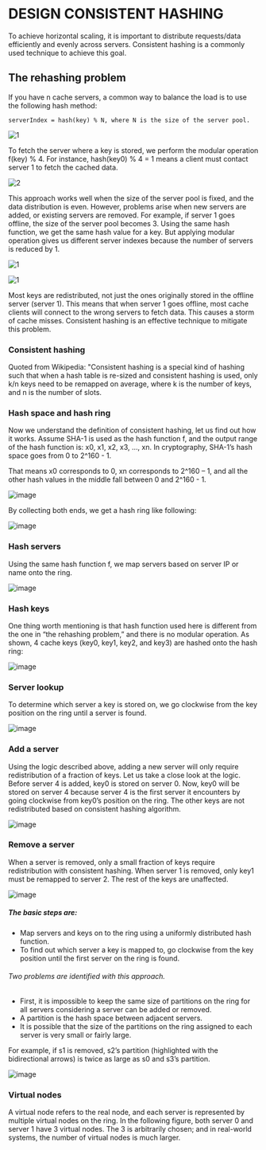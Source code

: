 # DESIGN CONSISTENT HASHING

To achieve horizontal scaling, it is important to distribute requests/data efficiently and evenly across servers. Consistent hashing is a commonly used technique to achieve this goal. 

## The rehashing problem

If you have n cache servers, a common way to balance the load is to use the following hash method:

    serverIndex = hash(key) % N, where N is the size of the server pool.


![1](https://user-images.githubusercontent.com/23625821/132457051-a0466301-bd1e-4579-a38a-19ae82874049.png)

To fetch the server where a key is stored, we perform the modular operation f(key) % 4. For instance, hash(key0) % 4 = 1 means a client must contact server 1 to fetch the cached data.

![2](https://user-images.githubusercontent.com/23625821/132457879-ca5c9d86-ab3f-4e29-abec-ad91d1a32d9b.png)


This approach works well when the size of the server pool is fixed, and the data distribution is even. However, problems arise when new servers are added, or existing servers are removed. For example, if server 1 goes offline, the size of the server pool becomes 3. Using the same hash function, we get the same hash value for a key. But applying modular operation gives us different server indexes because the number of servers is reduced by 1. 


![1](https://user-images.githubusercontent.com/23625821/132457499-dc2de4fb-370e-4a84-bbcb-c72e400c9ebb.png)


![1](https://user-images.githubusercontent.com/23625821/132457859-107839ee-5e35-4634-ad82-1f7f3b4e19be.png)


Most keys are redistributed, not just the ones originally stored in the offline server (server 1). This means that when server 1 goes offline, most cache clients will connect to the wrong servers to fetch data. This causes a storm of cache misses. Consistent hashing is an effective technique to mitigate this problem.

### Consistent hashing


Quoted from Wikipedia: "Consistent hashing is a special kind of hashing such that when a hash table is re-sized and consistent hashing is used, only k/n keys need to be remapped on average, where k is the number of keys, and n is the number of slots.

### Hash space and hash ring

Now we understand the definition of consistent hashing, let us find out how it works. Assume SHA-1 is used as the hash function f, and the output range of the hash function is: x0, x1, x2, x3, …, xn. In cryptography, SHA-1’s hash space goes from 0 to 2^160 - 1. 

That means x0 corresponds to 0, xn corresponds to 2^160 – 1, and all the other hash values in the middle fall between 0 and 2^160 - 1.


![image](https://user-images.githubusercontent.com/23625821/132458366-48f5b2fd-e448-4f7d-a20d-95bf6c2bca46.png)


By collecting both ends, we get a hash ring like following: 

![image](https://user-images.githubusercontent.com/23625821/132458458-8066f343-380c-49ff-8cd1-3292d0881fd6.png)

### Hash servers

Using the same hash function f, we map servers based on server IP or name onto the ring.

![image](https://user-images.githubusercontent.com/23625821/132458552-817519aa-64e6-47a6-bd1c-849dedd49252.png)

### Hash keys

One thing worth mentioning is that hash function used here is different from the one in “the rehashing problem,” and there is no modular operation. As shown, 4 cache keys (key0, key1, key2, and key3) are hashed onto the hash ring: 

![image](https://user-images.githubusercontent.com/23625821/132644590-dc63e626-e02b-4442-b91b-a38b97275a15.png)

### Server lookup
To determine which server a key is stored on, we go clockwise from the key position on the ring until a server is found.

![image](https://user-images.githubusercontent.com/23625821/132644801-0591abbf-02e5-4cf3-9349-776d9800f97d.png)

### Add a server

Using the logic described above, adding a new server will only require redistribution of a fraction of keys. Let us take a close look at the logic. Before server 4 is added, key0 is stored on server 0. Now, key0 will be stored on server 4 because server 4 is the first server it encounters by going clockwise from key0’s position on the ring. The other keys are not redistributed based on consistent hashing algorithm.

![image](https://user-images.githubusercontent.com/23625821/132645081-005c1d41-683c-46e1-bd33-d61d60176356.png)

### Remove a server

When a server is removed, only a small fraction of keys require redistribution with consistent hashing. When server 1 is removed, only key1 must be remapped to server 2. The rest of the keys are unaffected.

![image](https://user-images.githubusercontent.com/23625821/132645323-4ed47092-e099-42bc-a869-dee2251534b7.png)


##### The basic steps are:

- Map servers and keys on to the ring using a uniformly distributed hash function.
- To find out which server a key is mapped to, go clockwise from the key position until the first server on the ring is found.

###### Two problems are identified with this approach. 

- First, it is impossible to keep the same size of partitions on the ring for all servers considering a server can be added or removed. 
- A partition is the hash space between adjacent servers. 
- It is possible that the size of the partitions on the ring assigned to each server is very small or fairly large.


For example, if s1 is removed, s2’s partition (highlighted with the bidirectional arrows) is twice as large as s0 and s3’s partition.

![image](https://user-images.githubusercontent.com/23625821/132645996-9ba4b3fe-519f-457c-b3d3-2e7ee845d4f3.png)

### Virtual nodes

A virtual node refers to the real node, and each server is represented by multiple virtual nodes on the ring. In the following figure, both server 0 and server 1 have 3 virtual nodes. The 3 is arbitrarily chosen; and in real-world systems, the number of virtual nodes is much larger. 





